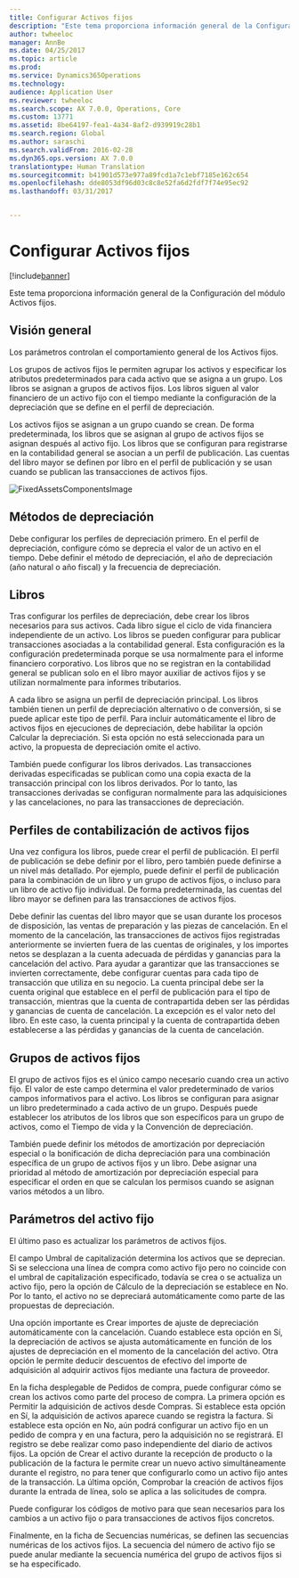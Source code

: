 ```yaml
---
title: Configurar Activos fijos
description: "Este tema proporciona información general de la Configuración del módulo Activos fijos."
author: twheeloc
manager: AnnBe
ms.date: 04/25/2017
ms.topic: article
ms.prod: 
ms.service: Dynamics365Operations
ms.technology: 
audience: Application User
ms.reviewer: twheeloc
ms.search.scope: AX 7.0.0, Operations, Core
ms.custom: 13771
ms.assetid: 8be64197-fea1-4a34-8af2-d939919c28b1
ms.search.region: Global
ms.author: saraschi
ms.search.validFrom: 2016-02-28
ms.dyn365.ops.version: AX 7.0.0
translationtype: Human Translation
ms.sourcegitcommit: b41901d573e977a89fcd1a7c1ebf7185e162c654
ms.openlocfilehash: dde8053df96d03c8c8e52fa6d2fdf7f74e95ec92
ms.lasthandoff: 03/31/2017


---
```


# <a name="set-up-fixed-assets"></a>Configurar Activos fijos

[!include[banner](../includes/banner.md)]


Este tema proporciona información general de la Configuración del módulo Activos fijos.

<a name="overview"></a>Visión general
--------
Los parámetros controlan el comportamiento general de los Activos fijos.

Los grupos de activos fijos le permiten agrupar los activos y especificar los atributos predeterminados para cada activo que se asigna a un grupo. Los libros se asignan a grupos de activos fijos. Los libros siguen al valor financiero de un activo fijo con el tiempo mediante la configuración de la depreciación que se define en el perfil de depreciación.

Los activos fijos se asignan a un grupo cuando se crean. De forma predeterminada, los libros que se asignan al grupo de activos fijos se asignan después al activo fijo. Los libros que se configuran para registrarse en la contabilidad general se asocian a un perfil de publicación. Las cuentas del libro mayor se definen por libro en el perfil de publicación y se usan cuando se publican las transacciones de activos fijos. 

![FixedAssetsComponentsImage](./media/FAComponents_Updated.png)

## <a name="depreciation-profiles"></a>Métodos de depreciación
Debe configurar los perfiles de depreciación primero. En el perfil de depreciación, configure cómo se deprecia el valor de un activo en el tiempo. Debe definir el método de depreciación, el año de depreciación (año natural o año fiscal) y la frecuencia de depreciación.

## <a name="books"></a>Libros
Tras configurar los perfiles de depreciación, debe crear los libros necesarios para sus activos. Cada libro sigue el ciclo de vida financiera independiente de un activo. Los libros se pueden configurar para publicar transacciones asociadas a la contabilidad general. Esta configuración es la configuración predeterminada porque se usa normalmente para el informe financiero corporativo. Los libros que no se registran en la contabilidad general se publican solo en el libro mayor auxiliar de activos fijos y se utilizan normalmente para informes tributarios.

A cada libro se asigna un perfil de depreciación principal. Los libros también tienen un perfil de depreciación alternativo o de conversión, si se puede aplicar este tipo de perfil. Para incluir automáticamente el libro de activos fijos en ejecuciones de depreciación, debe habilitar la opción Calcular la depreciación. Si esta opción no está seleccionada para un activo, la propuesta de depreciación omite el activo.

También puede configurar los libros derivados. Las transacciones derivadas especificadas se publican como una copia exacta de la transacción principal con los libros derivados. Por lo tanto, las transacciones derivadas se configuran normalmente para las adquisiciones y las cancelaciones, no para las transacciones de depreciación.

## <a name="fixed-asset-posting-profiles"></a>Perfiles de contabilización de activos fijos
Una vez configura los libros, puede crear el perfil de publicación. El perfil de publicación se debe definir por el libro, pero también puede definirse a un nivel más detallado. Por ejemplo, puede definir el perfil de publicación para la combinación de un libro y un grupo de activos fijos, o incluso para un libro de activo fijo individual. De forma predeterminada, las cuentas del libro mayor se definen para las transacciones de activos fijos.

Debe definir las cuentas del libro mayor que se usan durante los procesos de disposición, las ventas de preparación y las piezas de cancelación. En el momento de la cancelación, las transacciones de activos fijos registradas anteriormente se invierten fuera de las cuentas de originales, y los importes netos se desplazan a la cuenta adecuada de pérdidas y ganancias para la cancelación del activo. Para ayudar a garantizar que las transacciones se invierten correctamente, debe configurar cuentas para cada tipo de transacción que utiliza en su negocio. La cuenta principal debe ser la cuenta original que establece en el perfil de publicación para el tipo de transacción, mientras que la cuenta de contrapartida deben ser las pérdidas y ganancias de cuenta de cancelación. La excepción es el valor neto del libro. En este caso, la cuenta principal y la cuenta de contrapartida deben establecerse a las pérdidas y ganancias de la cuenta de cancelación.

## <a name="fixed-asset-groups"></a>Grupos de activos fijos
El grupo de activos fijos es el único campo necesario cuando crea un activo fijo. El valor de este campo determina el valor predeterminado de varios campos informativos para el activo. Los libros se configuran para asignar un libro predeterminado a cada activo de un grupo. Después puede establecer los atributos de los libros que son específicos para un grupo de activos, como el Tiempo de vida y la Convención de depreciación.

También puede definir los métodos de amortización por depreciación especial o la bonificación de dicha depreciación para una combinación específica de un grupo de activos fijos y un libro. Debe asignar una prioridad al método de amortización por depreciación especial para especificar el orden en que se calculan los permisos cuando se asignan varios métodos a un libro.

## <a name="fixed-asset-parameters"></a>Parámetros del activo fijo
El último paso es actualizar los parámetros de activos fijos.

El campo Umbral de capitalización determina los activos que se deprecian. Si se selecciona una línea de compra como activo fijo pero no coincide con el umbral de capitalización especificado, todavía se crea o se actualiza un activo fijo, pero la opción de Cálculo de la depreciación se establece en No. Por lo tanto, el activo no se depreciará automáticamente como parte de las propuestas de depreciación.

Una opción importante es Crear importes de ajuste de depreciación automáticamente con la cancelación. Cuando establece esta opción en Sí, la depreciación de activos se ajusta automáticamente en función de los ajustes de depreciación en el momento de la cancelación del activo. Otra opción le permite deducir descuentos de efectivo del importe de adquisición al adquirir activos fijos mediante una factura de proveedor.

En la ficha desplegable de Pedidos de compra, puede configurar cómo se crean los activos como parte del proceso de compra. La primera opción es Permitir la adquisición de activos desde Compras. Si establece esta opción en Sí, la adquisición de activos aparece cuando se registra la factura. Si establece esta opción en No, aún podrá configurar un activo fijo en un pedido de compra y en una factura, pero la adquisición no se registrará. El registro se debe realizar como paso independiente del diario de activos fijos. La opción de Crear el activo durante la recepción de producto o la publicación de la factura le permite crear un nuevo activo simultáneamente durante el registro, no para tener que configurarlo como un activo fijo antes de la transacción. La última opción, Comprobar la creación de activos fijos durante la entrada de línea, solo se aplica a las solicitudes de compra.

Puede configurar los códigos de motivo para que sean necesarios para los cambios a un activo fijo o para transacciones de activos fijos concretos.

Finalmente, en la ficha de Secuencias numéricas, se definen las secuencias numéricas de los activos fijos. La secuencia del número de activo fijo se puede anular mediante la secuencia numérica del grupo de activos fijos si se ha especificado.




